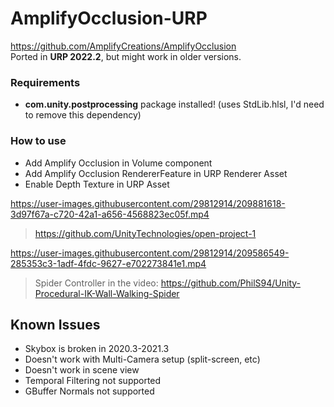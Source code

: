# AmplifyOcclusion-URP
https://github.com/AmplifyCreations/AmplifyOcclusion \
Ported in **URP 2022.2**, but might work in older versions.

### Requirements
* <b>com.unity.postprocessing</b> package installed! (uses StdLib.hlsl, I'd need to remove this dependency)

### How to use
* Add Amplify Occlusion in Volume component
* Add Amplify Occlusion RendererFeature in URP Renderer Asset
* Enable Depth Texture in URP Asset




https://user-images.githubusercontent.com/29812914/209881618-3d97f67a-c720-42a1-a656-4568823ec05f.mp4
>https://github.com/UnityTechnologies/open-project-1


https://user-images.githubusercontent.com/29812914/209586549-285353c3-1adf-4fdc-9627-e702273841e1.mp4
>Spider Controller in the video: https://github.com/PhilS94/Unity-Procedural-IK-Wall-Walking-Spider

## Known Issues
* Skybox is broken in 2020.3-2021.3
* Doesn't work with Multi-Camera setup (split-screen, etc)
* Doesn't work in scene view
* Temporal Filtering not supported
* GBuffer Normals not supported


